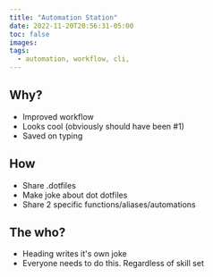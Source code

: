 ```yaml
---
title: "Automation Station"
date: 2022-11-20T20:56:31-05:00
toc: false
images:
tags:
  - automation, workflow, cli, 
---
```

## Why? 
* Improved workflow
* Looks cool (obviously should have been #1) 
* Saved on typing

## How
* Share .dotfiles
* Make joke about dot dotfiles
* Share 2 specific functions/aliases/automations 

## The who?
* Heading writes it's own joke
* Everyone needs to do this. Regardless of skill set

